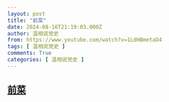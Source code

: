 ```yaml
---
layout: post
title: "前菜"
date: 2024-08-16T21:19:03.000Z
author: 温相说党史
from: https://www.youtube.com/watch?v=1LdHBmetaD4
tags: [ 温相说党史 ]
comments: True
categories: [ 温相说党史 ]
---
```

<!--1723843143000-->
[前菜](https://www.youtube.com/watch?v=1LdHBmetaD4)
------

<div>

</div>
